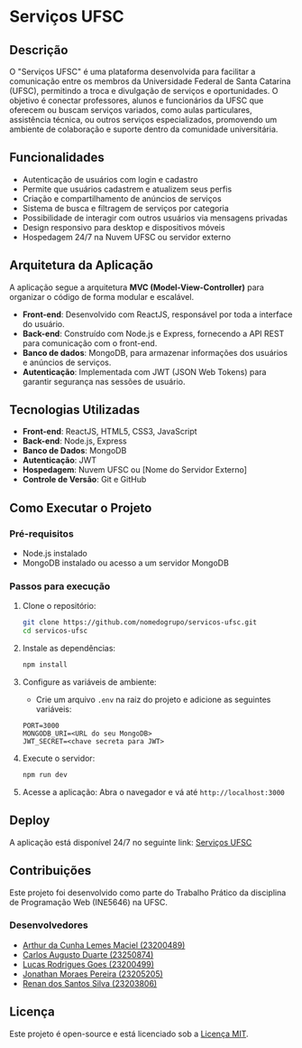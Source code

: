 # Serviços UFSC

## Descrição

O "Serviços UFSC" é uma plataforma desenvolvida para facilitar a comunicação entre os membros da Universidade Federal de Santa Catarina (UFSC), permitindo a troca e divulgação de serviços e oportunidades. O objetivo é conectar professores, alunos e funcionários da UFSC que oferecem ou buscam serviços variados, como aulas particulares, assistência técnica, ou outros serviços especializados, promovendo um ambiente de colaboração e suporte dentro da comunidade universitária.

## Funcionalidades

- Autenticação de usuários com login e cadastro
- Permite que usuários cadastrem e atualizem seus perfis
- Criação e compartilhamento de anúncios de serviços
- Sistema de busca e filtragem de serviços por categoria
- Possibilidade de interagir com outros usuários via mensagens privadas
- Design responsivo para desktop e dispositivos móveis
- Hospedagem 24/7 na Nuvem UFSC ou servidor externo

## Arquitetura da Aplicação

A aplicação segue a arquitetura **MVC (Model-View-Controller)** para organizar o código de forma modular e escalável.

- **Front-end**: Desenvolvido com ReactJS, responsável por toda a interface do usuário.
- **Back-end**: Construído com Node.js e Express, fornecendo a API REST para comunicação com o front-end.
- **Banco de dados**: MongoDB, para armazenar informações dos usuários e anúncios de serviços.
- **Autenticação**: Implementada com JWT (JSON Web Tokens) para garantir segurança nas sessões de usuário.

## Tecnologias Utilizadas

- **Front-end**: ReactJS, HTML5, CSS3, JavaScript
- **Back-end**: Node.js, Express
- **Banco de Dados**: MongoDB
- **Autenticação**: JWT
- **Hospedagem**: Nuvem UFSC ou [Nome do Servidor Externo]
- **Controle de Versão**: Git e GitHub

## Como Executar o Projeto

### Pré-requisitos

- Node.js instalado
- MongoDB instalado ou acesso a um servidor MongoDB

### Passos para execução

1. Clone o repositório:

   ```bash
   git clone https://github.com/nomedogrupo/servicos-ufsc.git
   cd servicos-ufsc
   ```

2. Instale as dependências:

   ```bash
   npm install
   ```

3. Configure as variáveis de ambiente:

   - Crie um arquivo `.env` na raiz do projeto e adicione as seguintes variáveis:

   ```env
   PORT=3000
   MONGODB_URI=<URL do seu MongoDB>
   JWT_SECRET=<chave secreta para JWT>
   ```

4. Execute o servidor:

   ```bash
   npm run dev
   ```

5. Acesse a aplicação:
   Abra o navegador e vá até `http://localhost:3000`

## Deploy

A aplicação está disponível 24/7 no seguinte link: [Serviços UFSC](http://url-da-aplicacao.com)

## Contribuições

Este projeto foi desenvolvido como parte do Trabalho Prático da disciplina de Programação Web (INE5646) na UFSC.

### Desenvolvedores

- [Arthur da Cunha Lemes Maciel (23200489)](https://github.com/artlemes)
- [Carlos Augusto Duarte (23250874)](https://github.com/carlosad1981)
- [Lucas Rodrigues Goes (23200499)](https://github.com/LucasG0es)
- [Jonathan Moraes Pereira (23205205)](https://github.com/jonathnperr)
- [Renan dos Santos Silva (23203806)](https://github.com/renanss4)

## Licença

Este projeto é open-source e está licenciado sob a [Licença MIT](LICENSE).
